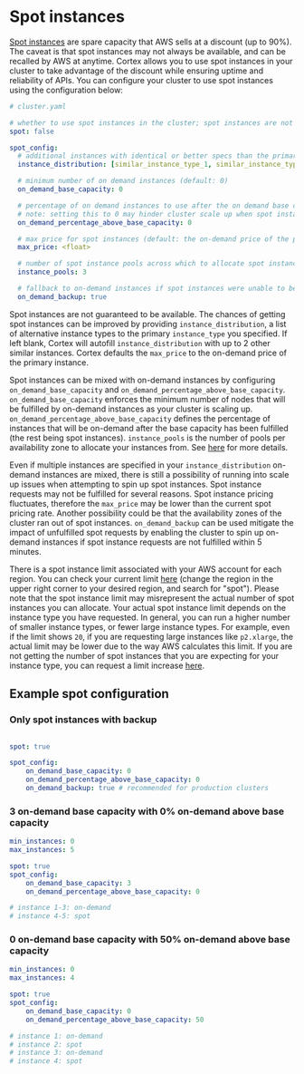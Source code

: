 # Spot instances

[Spot instances](https://aws.amazon.com/ec2/spot/) are spare capacity that AWS sells at a discount (up to 90%). The caveat is that spot instances may not always be available, and can be recalled by AWS at anytime. Cortex allows you to use spot instances in your cluster to take advantage of the discount while ensuring uptime and reliability of APIs. You can configure your cluster to use spot instances using the configuration below:

```yaml
# cluster.yaml

# whether to use spot instances in the cluster; spot instances are not guaranteed to be available so please take that into account for production clusters (default: false)
spot: false

spot_config:
  # additional instances with identical or better specs than the primary instance type (defaults to 2 instances sorted by price)
  instance_distribution: [similar_instance_type_1, similar_instance_type_2]

  # minimum number of on demand instances (default: 0)
  on_demand_base_capacity: 0

  # percentage of on demand instances to use after the on demand base capacity has been met [0, 100] (default: 50)
  # note: setting this to 0 may hinder cluster scale up when spot instances are not available
  on_demand_percentage_above_base_capacity: 0

  # max price for spot instances (default: the on-demand price of the primary instance type)
  max_price: <float>

  # number of spot instance pools across which to allocate spot instances [1, 20] (default: number of instances in instance distribution)
  instance_pools: 3

  # fallback to on-demand instances if spot instances were unable to be allocated (default: true)
  on_demand_backup: true
```

Spot instances are not guaranteed to be available. The chances of getting spot instances can be improved by providing `instance_distribution`, a list of alternative instance types to the primary `instance_type` you specified. If left blank, Cortex will autofill `instance_distribution` with up to 2 other similar instances. Cortex defaults the `max_price` to the on-demand price of the primary instance.

Spot instances can be mixed with on-demand instances by configuring `on_demand_base_capacity` and `on_demand_percentage_above_base_capacity`. `on_demand_base_capacity` enforces the minimum number of nodes that will be fulfilled by on-demand instances as your cluster is scaling up. `on_demand_percentage_above_base_capacity` defines the percentage of instances that will be on-demand after the base capacity has been fulfilled (the rest being spot instances). `instance_pools` is the number of pools per availability zone to allocate your instances from. See [here](https://docs.aws.amazon.com/autoscaling/ec2/APIReference/API_InstancesDistribution.html) for more details.

Even if multiple instances are specified in your `instance_distribution` on-demand instances are mixed, there is still a possibility of running into scale up issues when attempting to spin up spot instances. Spot instance requests may not be fulfilled for several reasons. Spot instance pricing fluctuates, therefore the `max_price` may be lower than the current spot pricing rate. Another possibility could be that the availability zones of the cluster ran out of spot instances. `on_demand_backup` can be used mitigate the impact of unfulfilled spot requests by enabling the cluster to spin up on-demand instances if spot instance requests are not fulfilled within 5 minutes.

There is a spot instance limit associated with your AWS account for each region. You can check your current limit [here](https://us-west-2.console.aws.amazon.com/ec2/v2/home?#Limits:) (change the region in the upper right corner to your desired region, and search for "spot"). Please note that the spot instance limit may misrepresent the actual number of spot instances you can allocate. Your actual spot instance limit depends on the instance type you have requested. In general, you can run a higher number of smaller instance types, or fewer large instance types. For example, even if the limit shows `20`, if you are requesting large instances like `p2.xlarge`, the actual limit may be lower due to the way AWS calculates this limit. If you are not getting the number of spot instances that you are expecting for your instance type, you can request a limit increase [here](https://console.aws.amazon.com/support/home#/case/create?issueType=service-limit-increase&limitType=service-code-ec2-spot-instances).

## Example spot configuration

### Only spot instances with backup

```yaml

spot: true

spot_config:
    on_demand_base_capacity: 0
    on_demand_percentage_above_base_capacity: 0
    on_demand_backup: true # recommended for production clusters
```

### 3 on-demand base capacity with 0% on-demand above base capacity

```yaml
min_instances: 0
max_instances: 5

spot: true
spot_config:
    on_demand_base_capacity: 3
    on_demand_percentage_above_base_capacity: 0

# instance 1-3: on-demand
# instance 4-5: spot
```

### 0 on-demand base capacity with 50% on-demand above base capacity

```yaml
min_instances: 0
max_instances: 4

spot: true
spot_config:
    on_demand_base_capacity: 0
    on_demand_percentage_above_base_capacity: 50

# instance 1: on-demand
# instance 2: spot
# instance 3: on-demand
# instance 4: spot
```
